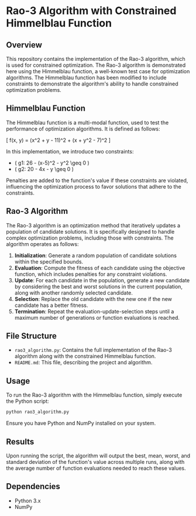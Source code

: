# Rao-3 Algorithm with Constrained Himmelblau Function

## Overview

This repository contains the implementation of the Rao-3 algorithm, which is used for constrained optimization. The Rao-3 algorithm is demonstrated here using the Himmelblau function, a well-known test case for optimization algorithms. The Himmelblau function has been modified to include constraints to demonstrate the algorithm's ability to handle constrained optimization problems.

## Himmelblau Function

The Himmelblau function is a multi-modal function, used to test the performance of optimization algorithms. It is defined as follows:

\[ f(x, y) = (x^2 + y - 11)^2 + (x + y^2 - 7)^2 \]

In this implementation, we introduce two constraints:

- \( g1: 26 - (x-5)^2 - y^2 \geq 0 \)
- \( g2: 20 - 4x - y \geq 0 \)

Penalties are added to the function's value if these constraints are violated, influencing the optimization process to favor solutions that adhere to the constraints.

## Rao-3 Algorithm

The Rao-3 algorithm is an optimization method that iteratively updates a population of candidate solutions. It is specifically designed to handle complex optimization problems, including those with constraints. The algorithm operates as follows:

1. **Initialization**: Generate a random population of candidate solutions within the specified bounds.
2. **Evaluation**: Compute the fitness of each candidate using the objective function, which includes penalties for any constraint violations.
3. **Update**: For each candidate in the population, generate a new candidate by considering the best and worst solutions in the current population, along with another randomly selected candidate.
4. **Selection**: Replace the old candidate with the new one if the new candidate has a better fitness.
5. **Termination**: Repeat the evaluation-update-selection steps until a maximum number of generations or function evaluations is reached.

## File Structure

- `rao3_algorithm.py`: Contains the full implementation of the Rao-3 algorithm along with the constrained Himmelblau function.
- `README.md`: This file, describing the project and algorithm.

## Usage

To run the Rao-3 algorithm with the Himmelblau function, simply execute the Python script:

```bash
python rao3_algorithm.py
```

Ensure you have Python and NumPy installed on your system.

## Results

Upon running the script, the algorithm will output the best, mean, worst, and standard deviation of the function's value across multiple runs, along with the average number of function evaluations needed to reach these values.

## Dependencies

- Python 3.x
- NumPy
